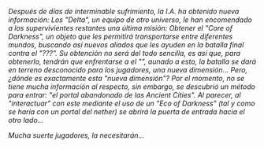 *Después de días de interminable sufrimiento, la I.A. ha obtenido nueva información: Los "Delta", un equipo de otro universo, le han encomendado a los supervivientes restantes una última misión: Obtener el "Core of Darkness", un objeto que les permitirá transportarse entre diferentes mundos, buscando así nuevos aliados que les ayuden en la batalla final contra el "???". Su obtención no será del todo sencilla, es así que, para obtenerlo, tendrán que enfrentarse a el "", aunado a esto, la batalla se dará en terreno desconocido para los jugadores, una nueva dimensión... Pero, ¿dónde es exactamente esta "nueva dimensión"? Por el momento, no se tiene mucha información al respecto, sin embargo, se descubrió un método para entrar: "el portal abandonado de las Ancient Cities". Al parecer, al "interactuar" con este mediante el uso de un "Eco of Darkness" (tal y como se haría con un portal del nether) se abrirá la puerta de entrada hacia el otro lado...*

*Mucha suerte jugadores, la necesitarán...*
